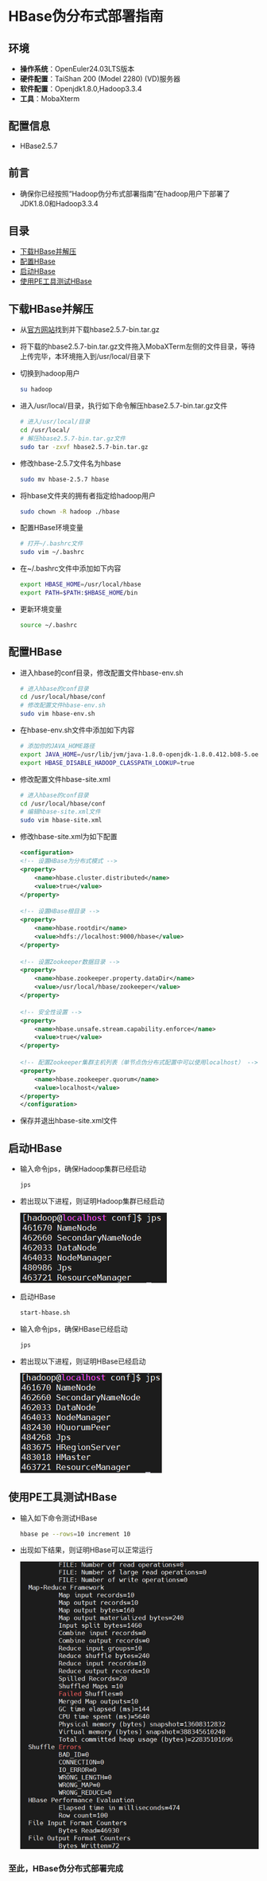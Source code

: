 # HBase伪分布式部署指南

## 环境

- **操作系统**：OpenEuler24.03LTS版本
- **硬件配置**：TaiShan 200 (Model 2280) (VD)服务器
- **软件配置**：Openjdk1.8.0,Hadoop3.3.4
- **工具**：MobaXterm

## 配置信息

- HBase2.5.7

## 前言

- 确保你已经按照“Hadoop伪分布式部署指南”在hadoop用户下部署了JDK1.8.0和Hadoop3.3.4

## 目录

- [下载HBase并解压](#下载hbase并解压)
- [配置HBase](#配置hbase)
- [启动HBase](#启动hbase)
- [使用PE工具测试HBase](#使用pe工具测试hbase)

## 下载HBase并解压

- 从[官方网站](https://archive.apache.org/dist/hbase/)找到并下载hbase2.5.7-bin.tar.gz
- 将下载的hbase2.5.7-bin.tar.gz文件拖入MobaXTerm左侧的文件目录，等待上传完毕，本环境拖入到/usr/local/目录下
- 切换到hadoop用户

    ```bash
    su hadoop
    ```

- 进入/usr/local/目录，执行如下命令解压hbase2.5.7-bin.tar.gz文件

    ```bash
    # 进入/usr/local/目录
    cd /usr/local/
    # 解压hbase2.5.7-bin.tar.gz文件
    sudo tar -zxvf hbase2.5.7-bin.tar.gz
    ```

- 修改hbase-2.5.7文件名为hbase

    ```bash
    sudo mv hbase-2.5.7 hbase
    ```

- 将hbase文件夹的拥有者指定给hadoop用户

    ```bash
    sudo chown -R hadoop ./hbase
    ```

- 配置HBase环境变量

    ```bash
    # 打开~/.bashrc文件
    sudo vim ~/.bashrc
    ```

- 在~/.bashrc文件中添加如下内容

    ```bash
    export HBASE_HOME=/usr/local/hbase
    export PATH=$PATH:$HBASE_HOME/bin
    ```

- 更新环境变量

    ```bash
    source ~/.bashrc
    ```

## 配置HBase

- 进入hbase的conf目录，修改配置文件hbase-env.sh

    ```bash
    # 进入hbase的conf目录
    cd /usr/local/hbase/conf
    # 修改配置文件hbase-env.sh
    sudo vim hbase-env.sh
    ```

- 在hbase-env.sh文件中添加如下内容

    ```bash
    # 添加你的JAVA_HOME路径
    export JAVA_HOME=/usr/lib/jvm/java-1.8.0-openjdk-1.8.0.412.b08-5.oe2403.aarch64
    export HBASE_DISABLE_HADOOP_CLASSPATH_LOOKUP=true
    ```

- 修改配置文件hbase-site.xml

    ```bash
    # 进入hbase的conf目录
    cd /usr/local/hbase/conf
    # 编辑hbase-site.xml文件
    sudo vim hbase-site.xml
    ```

- 修改hbase-site.xml为如下配置

    ```xml
    <configuration>
    <!-- 设置HBase为分布式模式 -->
    <property>
        <name>hbase.cluster.distributed</name>
        <value>true</value>
    </property>

    <!-- 设置HBase根目录 -->
    <property>
        <name>hbase.rootdir</name>
        <value>hdfs://localhost:9000/hbase</value>
    </property>

    <!-- 设置Zookeeper数据目录 -->
    <property>
        <name>hbase.zookeeper.property.dataDir</name>
        <value>/usr/local/hbase/zookeeper</value>
    </property>

    <!-- 安全性设置 -->
    <property>
        <name>hbase.unsafe.stream.capability.enforce</name>
        <value>true</value>
    </property>

    <!-- 配置Zookeeper集群主机列表（单节点伪分布式配置中可以使用localhost） -->
    <property>
        <name>hbase.zookeeper.quorum</name>
        <value>localhost</value>
    </property>
    </configuration>
    ```

- 保存并退出hbase-site.xml文件

## 启动HBase

- 输入命令jps，确保Hadoop集群已经启动

    ```bash
    jps
    ```

- 若出现以下进程，则证明Hadoop集群已经启动

    ![start-hbase](./pictures/start_hbase.png)

- 启动HBase

    ```bash
    start-hbase.sh
    ```

- 输入命令jps，确保HBase已经启动

    ```bash
    jps
    ```

- 若出现以下进程，则证明HBase已经启动

    ![start-hbase2](./pictures/start_hbase_2.png)

## 使用PE工具测试HBase

- 输入如下命令测试HBase

    ```bash
    hbase pe --rows=10 increment 10
    ```

- 出现如下结果，则证明HBase可以正常运行

    ![start-hbase3](./pictures/start_hbase_3.png)

### 至此，HBase伪分布式部署完成
